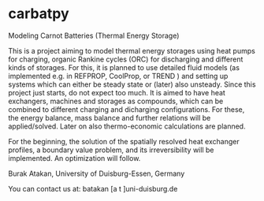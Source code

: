 # carbatpy
Modeling Carnot Batteries (Thermal Energy Storage)

This is a project aiming to model thermal energy storages using heat pumps for 
charging, organic Rankine cycles (ORC) for discharging and different kinds of 
storages.
For this, it is planned to use detailed fluid models (as implemented e.g. in 
REFPROP, CoolProp, or TREND ) and setting up systems which can either be steady 
state or (later) also unsteady.
Since this project just starts, do not expect too much.
It is aimed to have heat exchangers, machines and storages as compounds, which 
can be combined to different charging and dicharging configurations. For these, 
the energy balance, mass balance and further relations will be applied/solved.
Later on also thermo-economic calculations are planned.

For the beginning, the solution of the spatially resolved heat exchanger 
profiles, a  boundary value problem, and its irreversibility will be 
implemented. An optimization will follow. 


Burak Atakan, University of Duisburg-Essen, Germany

You can contact us at: batakan [a t ]uni-duisburg.de


